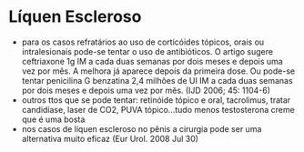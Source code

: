 # **Líquen Escleroso**


- para os casos refratários ao uso de corticóides tópicos, orais ou intralesionais pode-se tentar o uso de antibióticos. O artigo sugere ceftriaxone 1g IM a cada duas semanas por dois meses e depois uma vez por mês. A melhora já aparece depois da primeira dose. Ou pode-se tentar penicilina G benzatina 2,4 milhões de UI IM a cada duas semanas por dois meses e depois uma vez por mês. (IJD 2006; 45: 1104-6)  
- outros ttos que se pode tentar: retinóide tópico e oral, tacrolimus, tratar candidíase, laser de CO2, PUVA tópico...tudo menos testosterona creme que é uma bosta  
- nos casos de líquen escleroso no pênis a cirurgia pode ser uma alternativa muito eficaz (Eur Urol. 2008 Jul 30\)

